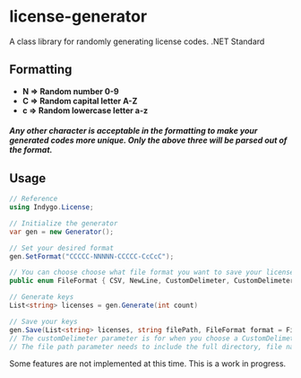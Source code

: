 # license-generator
A class library for randomly generating license codes. .NET Standard

## Formatting

* <b>N => Random number 0-9</b>
* <b>C => Random capital letter A-Z</b>
*  <b>c => Random lowercase letter a-z</b>

##### Any other character is acceptable in the formatting to make your generated codes more unique. Only the above three will be parsed out of the format.

## Usage
```csharp
// Reference
using Indygo.License;

// Initialize the generator
var gen = new Generator();

// Set your desired format
gen.SetFormat("CCCCC-NNNNN-CCCCC-CcCcC");

// You can choose choose what file format you want to save your licenses in. By default, CSV will be chosen.
public enum FileFormat { CSV, NewLine, CustomDelimeter, CustomDelimeterNewline, JSON, Excel }

// Generate keys
List<string> licenses = gen.Generate(int count)

// Save your keys
gen.Save(List<string> licenses, string filePath, FileFormat format = FileFormat.CSV, string customDelimeter = ",");
// The customDelimeter parameter is for when you choose a CustomDelimeter or CustomDelimeterNewline file format.
// The file path parameter needs to include the full directory, file name and file type.
```

Some features are not implemented at this time. This is a work in progress.
